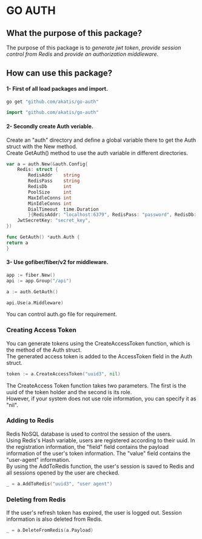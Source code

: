 # GO AUTH
## What the purpose of this package?
The purpose of this package is to _generate jwt token_, _provide session control from Redis_ and _provide an authorization middleware_.

## How can use this package?
#### 1- First of all load packages and import.
```cmd 
go get "github.com/akatis/go-auth"
```
```go
import "github.com/akatis/go-auth"
```
#### 2- Secondly create Auth veriable.
Create an "auth" directory and define a global variable there to get the Auth struct with the New method.
<br>Create GetAuth() method to use the auth variable in different directories.
```go 
var a = auth.New(&auth.Config{
    Redis: struct {
        RedisAddr    string
        RedisPass    string
        RedisDb      int
        PoolSize     int
        MaxIdleConns int
        MinIdleConns int
        DialTimeout  time.Duration
        }{RedisAddr: "localhost:6379", RedisPass: "password", RedisDb: 0, PoolSize: 1000, MaxIdleConns: 100, MinIdleConns: 10},
    JwtSecretKey: "secret_key",
})

func GetAuth() *auth.Auth {
return a
}

```
#### 3- Use gofiber/fiber/v2 for middleware.
```go 
app := fiber.New()
api := app.Group("/api")

a := auth.GetAuth()

api.Use(a.Middleware)
```
You can control auth.go file for requirement.

### Creating Access Token
You can generate tokens using the CreateAccessToken function, which is the method of the Auth struct.
<br>The generated access token is added to the AccessToken field in the Auth struct.
```go
token := a.CreateAccessToken("uuid3", nil)
```
The CreateAccess Token function takes two parameters. The first is the uuid of the token holder and the second is its role.
<br>However, if your system does not use role information, you can specify it as "nil".

### Adding to Redis
Redis NoSQL database is used to control the session of the users.<br>
Using Redis's Hash variable, users are registered according to their uuid. In the registration information, the "field" field contains the payload information of the user's token information. The "value" field contains the "user-agent" information.
<br>By using the AddToRedis function, the user's session is saved to Redis and all sessions opened by the user are checked.
```go
_ = a.AddToRedis("uuid3", "user agent")
```

### Deleting from Redis
If the user's refresh token has expired, the user is logged out. Session information is also deleted from Redis.
```go
_ = a.DeleteFromRedis(a.Payload)
```
